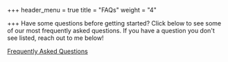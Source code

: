 +++
header_menu = true
title = "FAQs"
weight = "4"

+++
Have some questions before getting started? Click below to see some of our most frequently asked questions. If you have a question you don't see listed, reach out to me below!

[Frequently Asked Questions](/FAQs)